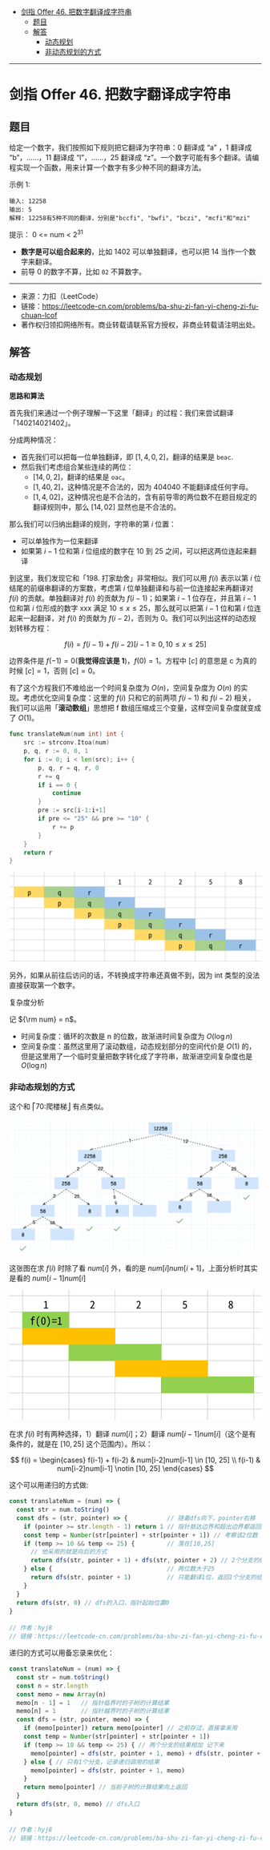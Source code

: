 - [剑指 Offer 46. 把数字翻译成字符串](#剑指-offer-46-把数字翻译成字符串)
  - [题目](#题目)
  - [解答](#解答)
    - [动态规划](#动态规划)
    - [非动态规划的方式](#非动态规划的方式)


------------------------------

# 剑指 Offer 46. 把数字翻译成字符串

## 题目

给定一个数字，我们按照如下规则把它翻译为字符串：0 翻译成 “a” ，1 翻译成 “b”，……，11 翻译成 “l”，……，25 翻译成 “z”。一个数字可能有多个翻译。请编程实现一个函数，用来计算一个数字有多少种不同的翻译方法。

示例 1:

```
输入: 12258
输出: 5
解释: 12258有5种不同的翻译，分别是"bccfi", "bwfi", "bczi", "mcfi"和"mzi"
```

提示： 0 <= num < $2^{31}$

- **数字是可以组合起来的**，比如 1402 可以单独翻译，也可以把 14 当作一个数字来翻译。
- 前导 0 的数字不算，比如 `02` 不算数字。

------------------------

- 来源：力扣（LeetCode）
- 链接：https://leetcode-cn.com/problems/ba-shu-zi-fan-yi-cheng-zi-fu-chuan-lcof
- 著作权归领扣网络所有。商业转载请联系官方授权，非商业转载请注明出处。

## 解答

### 动态规划

**思路和算法**

首先我们来通过一个例子理解一下这里「翻译」的过程：我们来尝试翻译「140214021402」。

分成两种情况：

- 首先我们可以把每一位单独翻译，即 $[1, 4, 0, 2]$，翻译的结果是 `beac`.
- 然后我们考虑组合某些连续的两位：
    - $[14, 0, 2]$，翻译的结果是 `oac`。
    - $[1, 40, 2]$，这种情况是不合法的，因为 404040 不能翻译成任何字母。
    - $[1, 4, 02]$，这种情况也是不合法的，含有前导零的两位数不在题目规定的翻译规则中，那么 $[14, 02]$ 显然也是不合法的。

那么我们可以归纳出翻译的规则，字符串的第 $i$ 位置：

- 可以单独作为一位来翻译
- 如果第 $i - 1$ 位和第 $i$ 位组成的数字在 $10$ 到 $25$ 之间，可以把这两位连起来翻译

到这里，我们发现它和「198. 打家劫舍」非常相似。我们可以用 $f(i)$ 表示以第 $i$ 位结尾的前缀串翻译的方案数，考虑第 $i$ 位单独翻译和与前一位连接起来再翻译对 $f(i)$ 的贡献。单独翻译对 $f(i)$ 的贡献为 $f(i - 1)$；如果第 $i - 1$ 位存在，并且第 $i - 1$ 位和第 $i$ 位形成的数字 xxx 满足 $10 \leq x \leq 25$，那么就可以把第 $i - 1$ 位和第 $i$ 位连起来一起翻译，对 $f(i)$ 的贡献为 $f(i - 2)$，否则为 0。我们可以列出这样的动态规划转移方程：

$$
f(i) = f(i - 1) + f(i - 2)[i - 1 \geq 0, 10 \leq x \leq 25]
$$

边界条件是 $f(-1) = 0$(**我觉得应该是 1**)，$f(0) = 1$。方程中 $[c]$ 的意思是 c 为真的时候 $[c] = 1$，否则 $[c] = 0$。

有了这个方程我们不难给出一个时间复杂度为 $O(n)$，空间复杂度为 $O(n)$ 的实现。考虑优化空间复杂度：这里的 $f(i)$ 只和它的前两项 $f(i - 1)$ 和 $f(i - 2)$ 相关，我们可以运用「**滚动数组**」思想把 f 数组压缩成三个变量，这样空间复杂度就变成了 $O(1)$。

```go
func translateNum(num int) int {
    src := strconv.Itoa(num)
    p, q, r := 0, 0, 1
    for i := 0; i < len(src); i++ {
        p, q, r = q, r, 0
        r += q
        if i == 0 {
            continue
        }
        pre := src[i-1:i+1]
        if pre <= "25" && pre >= "10" {
            r += p
        }
    }
    return r
}
```

![](assets/no_0046_ba-shu-zi-fan-yi-cheng-zi-fu-chuan-lcof_3.png)

另外，如果从前往后访问的话，不转换成字符串还真做不到，因为 int 类型的没法直接获取第一个数字。


复杂度分析

记 ${\rm num} = n$。

- 时间复杂度：循环的次数是 n 的位数，故渐进时间复杂度为 $O(\log n)$
- 空间复杂度：虽然这里用了滚动数组，动态规划部分的空间代价是 $O(1)$ 的，但是这里用了一个临时变量把数字转化成了字符串，故渐进空间复杂度也是 $O(\log n)$


### 非动态规划的方式

这个和 ⎡70:爬楼梯⎦ 有点类似。

![](assets/no_0046_ba-shu-zi-fan-yi-cheng-zi-fu-chuan-lcof_1.png)

这张图在求 $f(i)$ 时除了看 $num[i]$ 外，看的是 $num[i]num[i+1]$，上面分析时其实是看的 $num[i-1]num[i]$


![](assets/no_0046_ba-shu-zi-fan-yi-cheng-zi-fu-chuan-lcof_2.png)

在求 $f(i)$ 时有两种选择，1）翻译 $num[i]$；2）翻译 $num[i-1]num[i]$（这个是有条件的，就是在 $[10, 25]$ 这个范围内）。所以：

$$
f(i) =
\begin{cases}
f(i-1) + f(i-2) & num[i-2]num[i-1] \in    [10, 25] \\
f(i-1)          & num[i-2]num[i-1] \notin [10, 25]
\end{cases}
$$

这个可以用递归的方式做:

```js
const translateNum = (num) => {
  const str = num.toString()     
  const dfs = (str, pointer) => {           // 随着dfs向下，pointer右移
    if (pointer >= str.length - 1) return 1 // 指针抵达边界和超出边界都返回1
    const temp = Number(str[pointer] + str[pointer + 1]) // 考察该2位数
    if (temp >= 10 && temp <= 25) {         // 落在[10,25]
      // 他采用的就是向后的方式
      return dfs(str, pointer + 1) + dfs(str, pointer + 2) // 2个分支的结果相加
    } else {                                // 两位数大于25        
      return dfs(str, pointer + 1)          // 只能翻译1位，返回1个分支的结果
    }
  }
  return dfs(str, 0) // dfs的入口，指针起始位置0
}

// 作者：hyj8
// 链接：https://leetcode-cn.com/problems/ba-shu-zi-fan-yi-cheng-zi-fu-chuan-lcof/solution/shou-hui-tu-jie-dfsdi-gui-ji-yi-hua-di-gui-dong-ta/
```

递归的方式可以用备忘录来优化：

```js
const translateNum = (num) => {
  const str = num.toString()
  const n = str.length
  const memo = new Array(n)
  memo[n - 1] = 1   // 指针临界时的子树的计算结果
  memo[n] = 1       // 指针越界时的子树的计算结果
  const dfs = (str, pointer, memo) => {
    if (memo[pointer]) return memo[pointer] // 之前存过，直接拿来用
    const temp = Number(str[pointer] + str[pointer + 1])
    if (temp >= 10 && temp <= 25) { // 两个分支的结果相加 记下来
      memo[pointer] = dfs(str, pointer + 1, memo) + dfs(str, pointer + 2, memo)
    } else { // 只有1个分支，记录递归调用的结果
      memo[pointer] = dfs(str, pointer + 1, memo)
    }
    return memo[pointer] // 当前子树的计算结果向上返回
  }
  return dfs(str, 0, memo) // dfs入口
}

// 作者：hyj8
// 链接：https://leetcode-cn.com/problems/ba-shu-zi-fan-yi-cheng-zi-fu-chuan-lcof/solution/shou-hui-tu-jie-dfsdi-gui-ji-yi-hua-di-gui-dong-ta/
```

